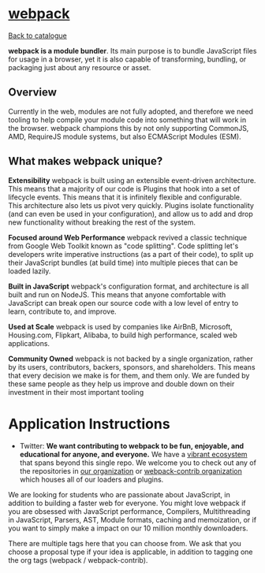 
# [webpack](https://webpack.js.org/)

[Back to catalogue](../README.md#webpack)

**webpack is a module bundler**. Its main purpose is to bundle JavaScript files for usage in a browser, yet it is also capable of transforming, bundling, or packaging just about any resource or asset.

## Overview

Currently in the web, modules are not fully adopted, and therefore we need tooling to help compile your module code into something that will work in the browser. webpack champions this by not only supporting CommonJS, AMD, RequireJS module systems, but also ECMAScript Modules (ESM). 

## What makes webpack unique?

**Extensibility** webpack is built using an extensible event-driven architecture. This means that a majority of our code is Plugins that hook into a set of lifecycle events. This means that it is infinitely flexible and configurable. This architecture also lets us pivot very quickly. Plugins isolate functionality (and can even be used in your configuration), and allow us to add and drop new functionality without breaking the rest of the system. 

**Focused around Web Performance** webpack revived a classic technique from Google Web Toolkit known as "code splitting". Code splitting let's developers write imperative instructions (as a part of their code), to split up their JavaScript bundles (at build time) into multiple pieces that can be loaded lazily.

**Built in JavaScript** webpack's configuration format, and architecture is all built and run on NodeJS. This means that anyone comfortable with JavaScript can break open our source code with a low level of entry to learn, contribute to, and improve. 

**Used at Scale** webpack is used by companies like AirBnB, Microsoft, Housing.com, Flipkart, Alibaba, to build high performance, scaled web applications.

**Community Owned** webpack is not backed by a single organization, rather by its users, contributors, backers, sponsors, and shareholders. This means that every decision we make is for them, and them only. We are funded by these same people as they help us improve and double down on their investment in their most important tooling

# Application Instructions

* Twitter: **We want contributing to webpack to be fun, enjoyable, and educational for anyone, and everyone.** We have a [vibrant ecosystem](https://medium.com/webpack/contributors-guide/home) that spans beyond this single repo. We welcome you to check out any of the repositories in [our organization](http://github.com/webpack) or [webpack-contrib organization](http://github.com/webpack-contrib) which houses all of our loaders and plugins. 

We are looking for students who are passionate about JavaScript, in addition to building a faster web for everyone. You might love webpack if you are obsessed with JavaScript performance, Compilers, Multithreading in JavaScript, Parsers, AST, Module formats, caching and memoization, or if you want to simply make a impact on our 10 million monthly downloaders. 

There are multiple tags here that you can choose from. We ask that you choose a proposal type if your idea is applicable, in addition to tagging one the org tags (webpack / webpack-contrib).